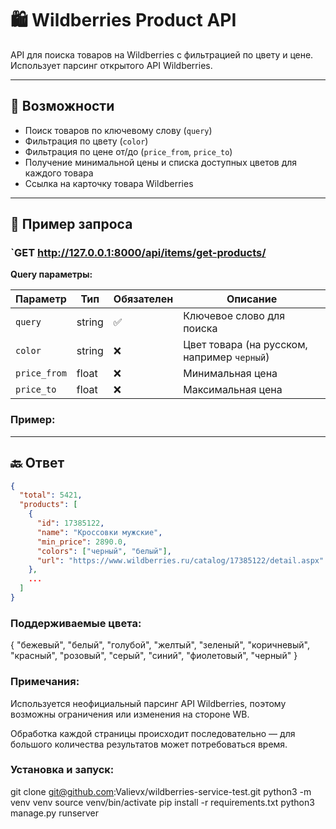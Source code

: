 # 🛍️ Wildberries Product API

API для поиска товаров на Wildberries с фильтрацией по цвету и цене. Использует парсинг открытого API Wildberries.

---

## 🚀 Возможности

- Поиск товаров по ключевому слову (`query`)
- Фильтрация по цвету (`color`)
- Фильтрация по цене от/до (`price_from`, `price_to`)
- Получение минимальной цены и списка доступных цветов для каждого товара
- Ссылка на карточку товара Wildberries

---

## 🔧 Пример запроса

### `GET http://127.0.0.1:8000/api/items/get-products/

**Query параметры:**

| Параметр     | Тип     | Обязателен | Описание                               |
|--------------|----------|------------|----------------------------------------|
| `query`      | string   | ✅         |Ключевое слово для поиска               |
| `color`      | string   | ❌         |Цвет товара (на русском, например `черный`) |
| `price_from` | float    | ❌         |Минимальная цена                        |
| `price_to`   | float    | ❌         |Максимальная цена                       |

### Пример:


---

## 🔙 Ответ

```json
{
  "total": 5421,
  "products": [
    {
      "id": 17385122,
      "name": "Кроссовки мужские",
      "min_price": 2890.0,
      "colors": ["черный", "белый"],
      "url": "https://www.wildberries.ru/catalog/17385122/detail.aspx"
    },
    ...
  ]
}
```

### Поддерживаемые цвета:
{
    "бежевый", "белый", "голубой", "желтый", "зеленый",
    "коричневый", "красный", "розовый", "серый", "синий",
    "фиолетовый", "черный"
}

### Примечания:
Используется неофициальный парсинг API Wildberries, поэтому возможны ограничения или изменения на стороне WB.

Обработка каждой страницы происходит последовательно — для большого количества результатов может потребоваться время.


###  Установка и запуск:
git clone git@github.com:Valievx/wildberries-service-test.git
python3 -m venv venv
source venv/bin/activate
pip install -r requirements.txt
python3 manage.py runserver
